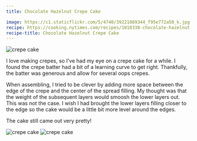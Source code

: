 ```yaml
---
title: Chocolate Hazelnut Crepe Cake

image: https://c1.staticflickr.com/5/4740/39221869344_f95e772a50_k.jpg
recipe: https://cooking.nytimes.com/recipes/1018338-chocolate-hazelnut-crepe-cake
recipe-title: Chocolate Hazelnut Crepe Cake
---
```


<div class="photos">
<img src="https://c1.staticflickr.com/5/4740/39221869344_f95e772a50_k.jpg" alt="crepe cake">
</div>

I love making crepes, so I've had my eye on a crepe cake for a while. I found the crepe batter had a bit of a learning curve to get right. Thankfully, the batter was generous and allow for several oops crepes.

When assembling, I tried to be clever by adding more space between the edge of the crepe and the center of the spread filling. My thought was that the weight of the subsequent layers would smoosh the lower layers out. This was not the case. I wish I had brought the lower layers filling closer to the edge so the cake would be a little bit more level around the edges.

The cake still came out very pretty!

<div class="photos">
<img src="https://c1.staticflickr.com/5/4749/39034348215_d4ab2fe917_k.jpg" alt="crepe cake" class="img-half">
<img src="https://c1.staticflickr.com/5/4696/26060243808_d586cdeaea_k.jpg" alt="crepe cake" class="img-half">
</div>

